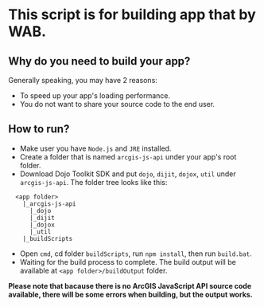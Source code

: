 This script is for building app that by WAB.
===================================================
Why do you need to build your app?
------------------------------
Generally speaking, you may have 2 reasons:
* To speed up your app's loading performance.
* You do not want to share your source code to the end user.

How to run?
------------------------------
* Make user you have `Node.js` and `JRE` installed.
* Create a folder that is named `arcgis-js-api` under your app's root folder.
* Download Dojo Toolkit SDK and put `dojo`, `dijit`, `dojox`, `util` under `arcgis-js-api`. The folder tree looks like this:
```
  <app folder>
    |_arcgis-js-api
      |_dojo
      |_dijit
      |_dojox
      |_util
    |_buildScripts
```
* Open `cmd`, cd folder `buildScripts`, run `npm install`, then run `build.bat`.
* Waiting for the build process to complete. The build output will be available at `<app folder>/buildOutput` folder.

**Please note that bacause there is no ArcGIS JavaScript API source code available, there will be some errors when building, but the output works.**